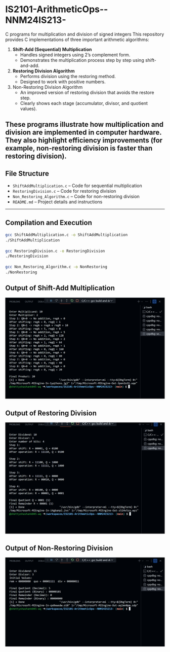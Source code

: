 # IS2101-ArithmeticOps--NNM24IS213-
C programs for multiplication and division of signed integers
This repository provides C implementations of three important arithmetic algorithms:

1. **Shift-Add (Sequential) Multiplication**
   - Handles signed integers using 2’s complement form.
   - Demonstrates the multiplication process step by step using shift-and-add.
2. **Restoring Division Algorithm**
   - Performs division using the restoring method.
   - Designed to work with positive numbers.
3. Non-Restoring Division Algorithm
   - An improved version of restoring division that avoids the restore step.
   - Clearly shows each stage (accumulator, divisor, and quotient values).

These programs illustrate how multiplication and division are implemented in computer hardware.
They also highlight efficiency improvements (for example, **non-restoring** division is faster than **restoring** division).
---
## File Structure  
- `ShiftAddMultiplication.c` – Code for sequential multiplication  
- `RestoringDivision.c` – Code for restoring division  
- `Non_Restoring_Algorithm.c` – Code for non-restoring division  
- `README.md` – Project details and instructions  

---

## Compilation and Execution  
```bash
gcc ShiftAddMultiplication.c -o ShiftAddMultiplication
./ShiftAddMultiplication

gcc RestoringDivision.c -o RestoringDivision
./RestoringDivision

gcc Non_Restoring_Algorithm.c -o NonRestoring
./NonRestoring

```
## Output of Shift-Add Multiplication
![Shift Add Multiplication Output](images/sequential_multiplication.png)

## Output of Restoring Division
![Restoring Division Output](images/restoring_division.png)

## Output of Non-Restoring Division
![Non-Restoring Division Output](images/non_restoring_division.png)

